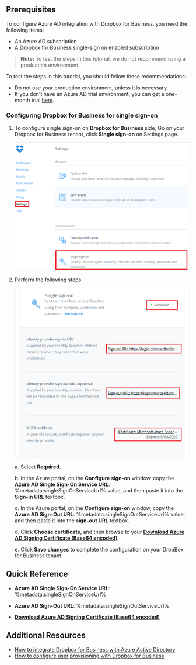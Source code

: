 ## Prerequisites

To configure Azure AD integration with Dropbox for Business, you need the following items:

- An Azure AD subscription
- A Dropbox for Business single-sign on enabled subscription

> **Note:**
> To test the steps in this tutorial, we do not recommend using a production environment.

To test the steps in this tutorial, you should follow these recommendations:

- Do not use your production environment, unless it is necessary.
- If you don't have an Azure AD trial environment, you can get a one-month trial [here](https://azure.microsoft.com/pricing/free-trial/).

### Configuring Dropbox for Business for single sign-on

1. To configure single sign-on on **Dropbox for Business** side, Go on your Dropbox for Business tenant, click **Single sign-on** on Settings page. 
   
    ![Configure single sign-on](./media/sso1.png "Configure single sign-on")

2. Perform the following steps

    ![Configure single sign-on](./media/sso2.png "Configure single sign-on")
   
    a. Select **Required**.
   
    b. In the Azure portal, on the **Configure sign-on** window, copy the **Azure AD Single Sign-On Service URL**: %metadata:singleSignOnServiceUrl% value, and then paste it into the **Sign-in URL** textbox.

    c. In the Azure portal, on the **Configure sign-on** window, copy the **Azure AD Sign-Out URL**: %metadata:singleSignOutServiceUrl% value, and then paste it into the **sign-out URL** textbox.

    d. Click **Choose certificate**, and then browse to your **[Download Azure AD Signing Certificate (Base64 encoded)](%metadata:certificateDownloadBase64Url%)**.

    e. Click **Save changes** to complete the configuration on your DropBox for Business tenant.

## Quick Reference

* **Azure AD Single Sign-On Service URL**: %metadata:singleSignOnServiceUrl%

* **Azure AD Sign-Out URL**: %metadata:singleSignOutServiceUrl%

* **[Download Azure AD Signing Certificate (Base64 encoded)](%metadata:certificateDownloadBase64Url%)**

## Additional Resources

* [How to integrate Dropbox for Business with Azure Active Directory](active-directory-saas-dropboxforbusiness-tutorial.md)
* [How to configure user provisioning with Dropbox for Business](active-directory-saas-dropboxforbusiness-user-provisioning-tutorial.md)
